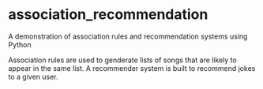 # association_recommendation
A demonstration of association rules and recommendation systems using Python

Association rules are used to genderate lists of songs that are likely to appear in the same list.  A recommender system is built to recommend jokes to a given user.  
